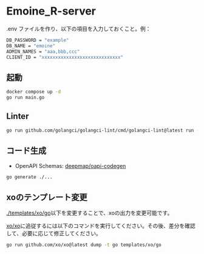 # Emoine_R-server

.env ファイルを作り、以下の項目を入力しておくこと。例：

```sh
DB_PASSWORD = "example"
DB_NAME = "emoine"
ADMIN_NAMES = "aaa,bbb,ccc"
CLIENT_ID = "xxxxxxxxxxxxxxxxxxxxxxxxxxxxx"
```

## 起動

```bash
docker compose up -d
go run main.go
```

## Linter

```sh
go run github.com/golangci/golangci-lint/cmd/golangci-lint@latest run --fix ./...
```

## コード生成

- OpenAPI Schemas: [deepmap/oapi-codegen](https://github.com/deepmap/oapi-codegen)

```sh
go generate ./...
```

## xoのテンプレート変更

[./templates/xo/go](./templates/xo/go)以下を変更することで、xoの出力を変更可能です。

[xo/xo](https://github.com/xo/xo)に追従するには以下のコマンドを実行してください。その後、差分を確認して、必要に応じて修正してください。

```sh
go run github.com/xo/xo@latest dump -t go templates/xo/go
```
